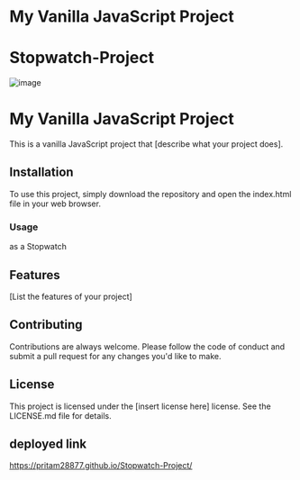 # My Vanilla JavaScript Project 
# Stopwatch-Project

![image](https://user-images.githubusercontent.com/92548589/233402236-86d8a6b6-ef9a-41eb-a76b-82e87a24ab00.png)


# My Vanilla JavaScript Project
This is a vanilla JavaScript project that [describe what your project does].

## Installation
To use this project, simply download the repository and open the index.html file in your web browser.

### Usage
as a Stopwatch

## Features
[List the features of your project]
## Contributing
Contributions are always welcome. Please follow the code of conduct and submit a pull request for any changes you'd like to make.

## License
This project is licensed under the [insert license here] license. See the LICENSE.md file for details.
## deployed link 
https://pritam28877.github.io/Stopwatch-Project/
